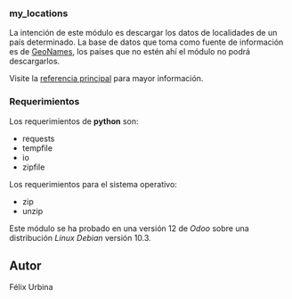 ### my_locations

La intención de este módulo es descargar los datos de localidades de un país determinado. La base de datos que toma como fuente de información es de <a href="https://www.geonames.org/">GeoNames</a>, los países que no estén ahí el módulo no podrá descargarlos.

Visite la <a href="https://wiki.nuxpy.com/index.php/My_Locations">referencia principal</a> para mayor información.

### Requerimientos

Los requerimientos de **python** son:

* requests
* tempfile
* io
* zipfile

Los requerimientos para el sistema operativo:

* zip
* unzip

Este módulo se ha probado en una versión 12 de _Odoo_ sobre una distribución _Linux Debian_ versión 10.3.

Autor
-----
Félix Urbina
